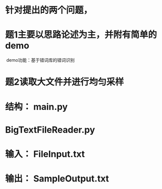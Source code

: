 # 针对提出的两个问题，
# 题1主要以思路论述为主，并附有简单的demo
  demo功能：基于错词库的错词识别
  
# 题2读取大文件并进行均匀采样
# 结构： main.py
#        BigTextFileReader.py 
# 输入： FileInput.txt     
# 输出： SampleOutput.txt     
